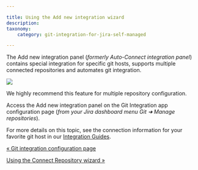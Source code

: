 ```yaml
---

title: Using the Add new integration wizard
description:
taxonomy:
    category: git-integration-for-jira-self-managed

---
```


The Add new integration panel (_formerly Auto-Connect integration panel_) contains special integration for specific git hosts, supports multiple connected repositories and automates git integration.

![](https://bigbrassband.atlassian.net/wiki/download/attachments/1930397044/gitserver-auto-connect-panel.png?version=1&modificationDate=1630642820167&cacheVersion=1&api=v2)

We highly recommend this feature for multiple repository configuration.

Access the Add new integration panel on the Git Integration app configuration page (_from your Jira dashboard menu Git ➜ Manage repositories_).

For more details on this topic, see the connection information for your favorite git host in our [Integration Guides](https://bigbrassband.atlassian.net/git-integration-for-jira-self-managed/Integration-Guides).

[« Git integration configuration page](/wiki/spaces/GIJDC/pages/1930396951/Git+integration+configuration+page)

[Using the Connect Repository wizard »](/wiki/spaces/GIJDC/pages/1930397090/Using+the+Connect+Repository+wizard)

